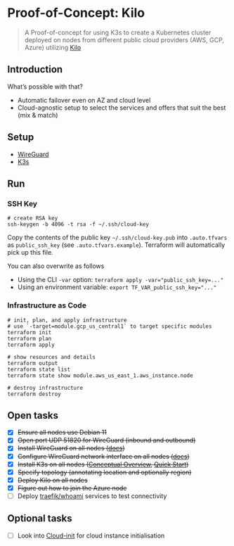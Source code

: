 # Proof-of-Concept: Kilo

> A Proof-of-concept for using K3s to create a Kubernetes cluster deployed on nodes from different public cloud providers (AWS, GCP, Azure) utilizing [Kilo](https://kilo.squat.ai/)

## Introduction

What’s possible with that?

* Automatic failover even on AZ and cloud level
* Cloud-agnostic setup to select the services and offers that suit the best (mix & match)

## Setup

* [WireGuard](docs/WIREGUARD.md)
* [K3s](docs/K3S.md)

## Run

### SSH Key

```shell
# create RSA key
ssh-keygen -b 4096 -t rsa -f ~/.ssh/cloud-key
```

Copy the contents of the public key `~/.ssh/cloud-key.pub` into `.auto.tfvars` as `public_ssh_key` (see `.auto.tfvars.example`). Terraform will automatically pick up this file.

You can also overwrite as follows

* Using the CLI `-var` option: `terraform apply -var="public_ssh_key=..."`
* Using an environment variable: `export TF_VAR_public_ssh_key="..."`

### Infrastructure as Code

```shell
# init, plan, and apply infrastructure
# use `-target=module.gcp_us_central1` to target specific modules
terraform init
terraform plan
terraform apply

# show resources and details
terraform output
terraform state list
terraform state show module.aws_us_east_1.aws_instance.node

# destroy infrastructure
terraform destroy
```

## Open tasks

* [x] ~~Ensure all nodes use Debian 11~~
* [x] ~~Open port UDP 51820 for WireGuard (inbound and outbound)~~
* [x] ~~Install WireGuard on all nodes ([docs](https://www.wireguard.com/install/))~~
* [x] ~~Configure WireGuard network interface on all nodes ([docs](https://www.wireguard.com/quickstart/))~~
* [x] ~~Install K3s on all nodes ([Conceptual Overview](https://www.wireguard.com/#conceptual-overview), [Quick Start](https://docs.k3s.io/quick-start))~~
* [x] ~~Specify topology (annotating location and optionally region)~~
* [x] ~~Deploy Kilo on all nodes~~
* [x] ~~Figure out how to join the Azure node~~
* [ ] Deploy [traefik/whoami](https://github.com/traefik/whoami) services to test connectivity

## Optional tasks

* [ ] Look into [Cloud-init](https://cloudinit.readthedocs.io/en/latest/) for cloud instance initialisation

